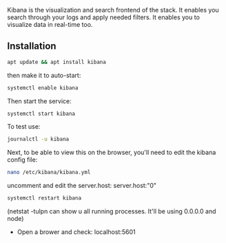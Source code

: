 Kibana is the visualization and search frontend of the stack. It enables you search through your logs and apply needed filters. It enables you to visualize data in real-time too.

## Installation
```bash
apt update && apt install kibana
```

then make it to auto-start: 
```bash
systemctl enable kibana
```

Then start the service: 
```bash
systemctl start kibana
```
To test use:
```bash
journalctl -u kibana
```
Next, to be able to view this on the browser, you'll need to edit the kibana config file:
```bash
nano /etc/kibana/kibana.yml
```
uncomment and edit the server.host:
server.host:"0"
```bash
systemctl restart kibana
```
(netstat -tulpn can show u all running processes. It'll be using 0.0.0.0 and node)
- Open a brower and check: localhost:5601
